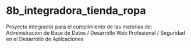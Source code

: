 # 8b_integradora_tienda_ropa
Proyecto integrador para el cumplimiento de las materias de: Administracion de Base de Datos / Desarrollo Web Profesional / Seguridad en el Desarrollo de Aplicaciones
